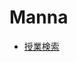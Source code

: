 # Manna

<!-- Google tag (gtag.js) -->
<script async src="https://www.googletagmanager.com/gtag/js?id=G-PKKNCFRTE2"></script>
<script>
  window.dataLayer = window.dataLayer || [];
  function gtag(){dataLayer.push(arguments);}
  gtag('js', new Date());

  gtag('config', 'G-PKKNCFRTE2');
</script>

- [授業検索](./subject-search/)
<!-- - 学年歴 [[iOS版]](https://calendar.google.com/calendar/ical/iso20%40c.kyoai.ac.jp/public/basic.ics) -->
<!--         [[Andoroid版]](https://calendar.google.com/calendar/embed?src=iso20%40c.kyoai.ac.jp&ctz=Asia%2FTokyo) -->
